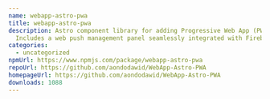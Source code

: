 ```yaml
---
name: webapp-astro-pwa
title: webapp-astro-pwa
description: Astro component library for adding Progressive Web App (PWA).
  Includes a web push management panel seamlessly integrated with Firebase.
categories:
  - uncategorized
npmUrl: https://www.npmjs.com/package/webapp-astro-pwa
repoUrl: https://github.com/aondodawid/WebApp-Astro-PWA
homepageUrl: https://github.com/aondodawid/WebApp-Astro-PWA
downloads: 1088
---
```

